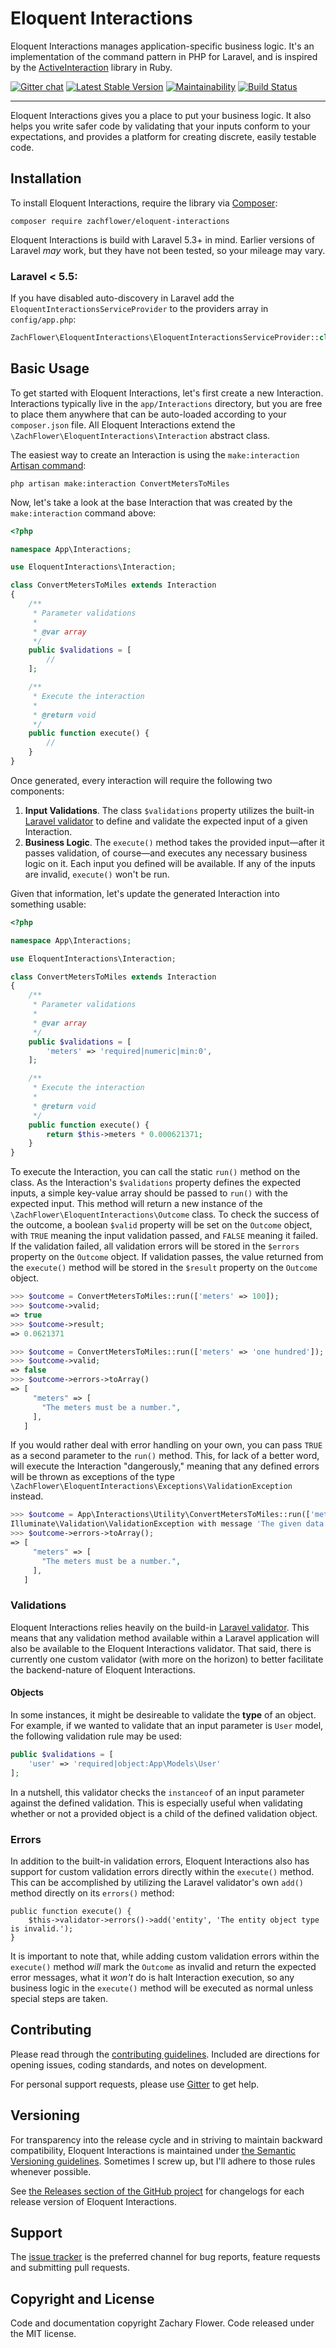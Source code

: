 # Eloquent Interactions

Eloquent Interactions manages application-specific business logic. It's an implementation of the command pattern in PHP for Laravel, and is inspired by the [ActiveInteraction](https://github.com/AaronLasseigne/active_interaction) library in Ruby.

 [![Gitter chat](https://badges.gitter.im/Join%20Chat.svg)](https://gitter.im/eloquent-interactions/Lobby) [![Latest Stable Version](https://poser.pugx.org/zachflower/eloquent-interactions/version)](https://packagist.org/packages/zachflower/eloquent-interactions) [![Maintainability](https://api.codeclimate.com/v1/badges/a89ba1a0ac414a0db6ae/maintainability)](https://codeclimate.com/github/zachflower/eloquent-interactions/maintainability) [![Build Status](https://travis-ci.org/zachflower/eloquent-interactions.svg?branch=master)](https://travis-ci.org/zachflower/eloquent-interactions)

---

Eloquent Interactions gives you a place to put your business logic. It also helps you write safer code by validating that your inputs conform to your expectations, and provides a platform for creating discrete, easily testable code.

## Installation

To install Eloquent Interactions, require the library via [Composer](https://getcomposer.org/):

```
composer require zachflower/eloquent-interactions
```

Eloquent Interactions is build with Laravel 5.3+ in mind. Earlier versions of Laravel _may_ work, but they have not been tested, so your mileage may vary.

### Laravel < 5.5:

If you have disabled auto-discovery in Laravel add the `EloquentInteractionsServiceProvider` to the providers array in `config/app.php`:

```php
ZachFlower\EloquentInteractions\EloquentInteractionsServiceProvider::class,
```

## Basic Usage

To get started with Eloquent Interactions, let's first create a new Interaction. Interactions typically live in the `app/Interactions` directory, but you are free to place them anywhere that can be auto-loaded according to your `composer.json` file. All Eloquent Interactions extend the `\ZachFlower\EloquentInteractions\Interaction` abstract class.

The easiest way to create an Interaction is using the `make:interaction` [Artisan command](https://laravel.com/docs/master/artisan):

```
php artisan make:interaction ConvertMetersToMiles
```

Now, let's take a look at the base Interaction that was created by the `make:interaction` command above:

```php
<?php

namespace App\Interactions;

use EloquentInteractions\Interaction;

class ConvertMetersToMiles extends Interaction
{
    /**
     * Parameter validations
     *
     * @var array
     */
    public $validations = [
        //
    ];

    /**
     * Execute the interaction
     *
     * @return void
     */
    public function execute() {
        //
    }
}
```

Once generated, every interaction will require the following two components:

1. **Input Validations**. The class `$validations` property utilizes the built-in [Laravel validator](https://laravel.com/docs/master/validation) to define and validate the expected input of a given Interaction.
2. **Business Logic**. The `execute()` method takes the provided input—after it passes validation, of course—and executes any necessary business logic on it. Each input you defined will be available. If any of the inputs are invalid, `execute()` won't be run.

Given that information, let's update the generated Interaction into something usable:

```php
<?php

namespace App\Interactions;

use EloquentInteractions\Interaction;

class ConvertMetersToMiles extends Interaction
{
    /**
     * Parameter validations
     *
     * @var array
     */
    public $validations = [
        'meters' => 'required|numeric|min:0',
    ];

    /**
     * Execute the interaction
     *
     * @return void
     */
    public function execute() {
        return $this->meters * 0.000621371;
    }
}
```

To execute the Interaction, you can call the static `run()` method on the class. As the Interaction's `$validations` property defines the expected inputs, a simple key-value array should be passed to `run()` with the expected input. This method will return a new instance of the `\ZachFlower\EloquentInteractions\Outcome` class. To check the success of the outcome, a boolean `$valid` property will be set on the `Outcome` object, with `TRUE` meaning the input validation passed, and `FALSE` meaning it failed. If the validation failed, all validation errors will be stored in the `$errors` property on the `Outcome` object. If validation passes, the value returned from the `execute()` method will be stored in the `$result` property on the `Outcome` object.

```php
>>> $outcome = ConvertMetersToMiles::run(['meters' => 100]);
>>> $outcome->valid;
=> true
>>> $outcome->result;
=> 0.0621371

>>> $outcome = ConvertMetersToMiles::run(['meters' => 'one hundred']);
>>> $outcome->valid;
=> false
>>> $outcome->errors->toArray()
=> [
     "meters" => [
       "The meters must be a number.",
     ],
   ]
```

If you would rather deal with error handling on your own, you can pass `TRUE` as a second parameter to the `run()` method. This, for lack of a better word, will execute the Interaction "dangerously," meaning that any defined errors will be thrown as exceptions of the type `\ZachFlower\EloquentInteractions\Exceptions\ValidationException` instead.

```php
>>> $outcome = App\Interactions\Utility\ConvertMetersToMiles::run(['meters' => 'one hundred'], TRUE);
Illuminate\Validation\ValidationException with message 'The given data failed to pass validation.'
>>> $outcome->errors->toArray();
=> [
     "meters" => [
       "The meters must be a number.",
     ],
   ]
```

### Validations

Eloquent Interactions relies heavily on the build-in [Laravel validator](https://laravel.com/docs/master/validation). This means that any validation method available within a Laravel application will also be available to the Eloquent Interactions validator. That said, there is currently one custom validator (with more on the horizon) to better facilitate the backend-nature of Eloquent Interactions.

#### Objects

In some instances, it might be desireable to validate the **type** of an object. For example, if we wanted to validate that an input parameter is `User` model, the following validation rule may be used:

```php
public $validations = [
    'user' => 'required|object:App\Models\User'
];
```

In a nutshell, this validator checks the `instanceof` of an input parameter against the defined validation. This is especially useful when validating whether or not a provided object is a child of the defined validation object.

### Errors

In addition to the built-in validation errors, Eloquent Interactions also has support for custom validation errors directly within the `execute()` method. This can be accomplished by utilizing the Laravel validator's own `add()` method directly on its `errors()` method:

```
public function execute() {
    $this->validator->errors()->add('entity', 'The entity object type is invalid.');
}
```

It is important to note that, while adding custom validation errors within the `execute()` method _will_ mark the `Outcome` as invalid and return the expected error messages, what it _won't_ do is halt Interaction execution, so any business logic in the `execute()` method will be executed as normal unless special steps are taken.

## Contributing

Please read through the [contributing guidelines](https://github.com/zachflower/eloquent-interactions/blob/master/CONTRIBUTING.md). Included are directions for opening issues, coding standards, and notes on development.

For personal support requests, please use [Gitter](https://gitter.im/eloquent-interactions/Lobby) to get help.

## Versioning

For transparency into the release cycle and in striving to maintain backward compatibility, Eloquent Interactions is maintained under [the Semantic Versioning guidelines](http://semver.org/). Sometimes I screw up, but I'll adhere to those rules whenever possible.

See [the Releases section of the GitHub project](https://github.com/zachflower/eloquent-interactions/releases) for changelogs for each release version of Eloquent Interactions.

## Support

The [issue tracker](https://github.com/zachflower/eloquent-interactions/issues) is the preferred channel for bug reports, feature requests and submitting pull requests.

## Copyright and License

Code and documentation copyright Zachary Flower. Code released under the MIT license.
